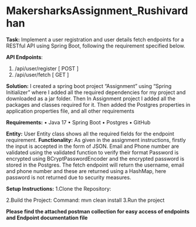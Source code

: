 # MakersharksAssignment_Rushivardhan

**Task:**
Implement a user registration and user details fetch endpoints for a RESTful API using Spring Boot, following the requirement specified below.

**API Endpoints**:

1. /api/user/register [ POST ]
2. /api/user/fetch [ GET ]

**Solution:**
I created a spring boot project “Assignment” using “Spring Initializer” where I added all the required dependencies for my project and downloaded as a jar folder. Then In Assignment project I added all the packages and classes required for it. Then added the Postgres properties in application properties file, and all other requirements


**Requirements:**
•	Java 17
•	Spring Boot
•	Postgres
•	GitHub

**Entity:**
User Entity class shows all the required fields for the endpoint requirement.
**Functionality:**
As given in the assignment instructions, firstly the input is accepted in the form of JSON.
Email and Phone number are validated using the validated function to verify their format
Password is encrypted using BCryptPasswordEncoder and the encrypted password is stored in the Postgres.
The fetch endpoint will return the username, email and phone number and these are returned using a HashMap, here password is not returned due to security measures.

**Setup Instructions:**
1.Clone the Repository:
   
2.Build the Project: 
   Command: mvn clean install
3.Run the project 



****Please find the attached postman collection for easy access of endpoints and Endpoint documentation file****
